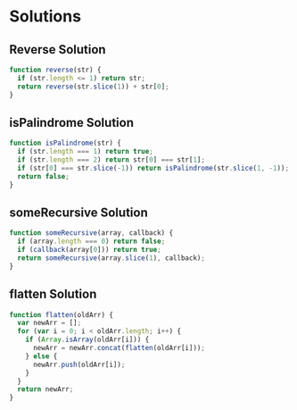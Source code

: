 # Solutions

## Reverse Solution

```js
function reverse(str) {
  if (str.length <= 1) return str;
  return reverse(str.slice(1)) + str[0];
}
```

## isPalindrome Solution

```js
function isPalindrome(str) {
  if (str.length === 1) return true;
  if (str.length === 2) return str[0] === str[1];
  if (str[0] === str.slice(-1)) return isPalindrome(str.slice(1, -1));
  return false;
}
```

## someRecursive Solution

```js
function someRecursive(array, callback) {
  if (array.length === 0) return false;
  if (callback(array[0])) return true;
  return someRecursive(array.slice(1), callback);
}
```

## flatten Solution

```js
function flatten(oldArr) {
  var newArr = [];
  for (var i = 0; i < oldArr.length; i++) {
    if (Array.isArray(oldArr[i])) {
      newArr = newArr.concat(flatten(oldArr[i]));
    } else {
      newArr.push(oldArr[i]);
    }
  }
  return newArr;
}
```
